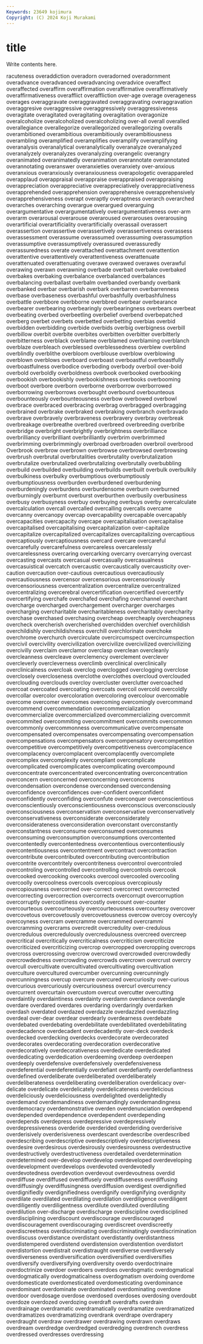 ```yaml
---
Keywords: 23649 kojimura
Copyright: (C) 2024 Koji Murakami
---
```


# title

Write contents here.



racuteness overaddiction overadorn
overadorned overadornment overadvance overadvanced overadvancing overadvice overaffect overaffected overaffirm overaffirmation
overaffirmative overaffirmatively overaffirmativeness overafflict overaffliction over-age overage overageness overages overaggravate
overaggravated overaggravating overaggravation overaggresive overaggressive overaggressively overaggressiveness overagitate overagitated overagitating
overagitation overagonize overalcoholize overalcoholized overalcoholizing over-all overall overalled overallegiance overallegorize
overallegorized overallegorizing overalls overambitioned overambitious overambitiously overambitiousness overambling overamplified overamplifies
overamplify overamplifying overanalysis overanalytical overanalytically overanalyze overanalyzed overanalyzely overanalyzes overanalyzing
overangelic overangry overanimated overanimatedly overanimation overannotate overannotated overannotating overanswer overanxieties
overanxiety over-anxious overanxious overanxiously overanxiousness overapologetic overappareled overapplaud overappraisal overappraise
overappraised overappraising overappreciation overappreciative overappreciatively overappreciativeness overapprehended overapprehension overapprehensive overapprehensively
overapprehensiveness overapt overaptly overaptness overarch overarched overarches overarching overargue overargued
overarguing overargumentative overargumentatively overargumentativeness over-arm overarm overarousal overarouse overaroused overarouses
overarousing overartificial overartificiality overartificially overassail overassert overassertion overassertive overassertively overassertiveness
overassess overassessment overassume overassumed overassuming overassumption overassumptive overassumptively overassured overassuredly
overassuredness overate overattached overattachment overattention overattentive overattentively overattentiveness overattenuate overattenuated
overattenuating overawe overawed overawes overawful overawing overawn overawning overbade overbait
overbake overbaked overbakes overbaking overbalance overbalanced overbalances overbalancing overballast overbalm
overbanded overbandy overbank overbanked overbar overbarish overbark overbarren overbarrenness overbase
overbaseness overbashful overbashfully overbashfulness overbattle overbbore overbborne overbbred overbear overbearance
overbearer overbearing overbearingly overbearingness overbears overbeat overbeating overbed overbeetling overbelief
overbend overbepatched overberg overbet overbets overbetted overbetting overbias overbid overbidden
overbidding overbide overbids overbig overbigness overbill overbillow overbit overbite overbites
overbitten overbitter overbitterly overbitterness overblack overblame overblamed overblaming overblanch overblaze
overbleach overblessed overblessedness overblew overblind overblindly overblithe overbloom overblouse overblow
overblowing overblown overblows overboard overboast overboastful overboastfully overboastfulness overbodice overboding
overbody overboil over-bold overbold overboldly overboldness overbook overbooked overbooking overbookish
overbookishly overbookishness overbooks overbooming overboot overbore overborn overborne overborrow overborrowed
overborrowing overborrows overbought overbound overbounteous overbounteously overbounteousness overbow overbowed overbowl
overbrace overbraced overbracing overbrag overbragged overbragging overbrained overbrake overbraked overbraking
overbranch overbravado overbrave overbravely overbraveness overbravery overbray overbreak overbreakage overbreathe
overbred overbreed overbreeding overbribe overbridge overbright overbrightly overbrightness overbrilliance overbrilliancy
overbrilliant overbrilliantly overbrim overbrimmed overbrimming overbrimmingly overbroad overbroaden overbroil overbrood
Overbrook overbrow overbrown overbrowse overbrowsed overbrowsing overbrush overbrutal overbrutalities overbrutality
overbrutalization overbrutalize overbrutalized overbrutalizing overbrutally overbubbling overbuild overbuilded overbuilding overbuilds
overbuilt overbulk overbulkily overbulkiness overbulky overbumptious overbumptiously overbumptiousness overburden overburdened
overburdening overburdeningly overburdens overburdensome overburn overburned overburningly overburnt overburst overburthen
overbusily overbusiness overbusy overbusyness overbuy overbuying overbuys overby overcalculate overcalculation
overcall overcalled overcalling overcalls overcame overcanny overcanopy overcap overcapability overcapable
overcapably overcapacities overcapacity overcape overcapitalisation overcapitalise overcapitalised overcapitalising overcapitalization over-capitalize
overcapitalize overcapitalized overcapitalizes overcapitalizing overcaptious overcaptiously overcaptiousness overcard overcare overcareful
overcarefully overcarefulness overcareless overcarelessly overcarelessness overcaring overcarking overcarry overcarrying overcast
overcasting overcasts overcasual overcasually overcasualness overcasuistical overcatch overcaustic overcaustically overcausticity
over-caution overcaution over-cautious overcautious overcautiously overcautiousness overcensor overcensorious overcensoriously overcensoriousness
overcentralization overcentralize overcentralized overcentralizing overcerebral overcertification overcertified overcertify overcertifying overchafe
overchafed overchafing overchannel overchant overcharge overcharged overchargement overcharger overcharges overcharging
overcharitable overcharitableness overcharitably overcharity overchase overchased overchasing overcheap overcheaply overcheapness
overcheck overcherish overcherished overchidden overchief overchildish overchildishly overchildishness overchill overchlorinate
overchoke overchrome overchurch overcirculate overcircumspect overcircumspection overcivil overcivility overcivilization overcivilize
overcivilized overcivilizing overcivilly overclaim overclamor overclasp overclean overcleanly overcleanness overcleave
overclemency overclement overclever overcleverly overcleverness overclimb overclinical overclinically overclinicalness overcloak
overclog overclogged overclogging overclose overclosely overcloseness overclothe overclothes overcloud overclouded
overclouding overclouds overcloy overcluster overclutter overcoached overcoat overcoated overcoating overcoats
overcoil overcold overcoldly overcollar overcolor overcoloration overcoloring overcolour overcomable overcome
overcomer overcomes overcoming overcomingly overcommand overcommend overcommendation overcommercialization overcommercialize overcommercialized
overcommercializing overcommit overcommited overcommiting overcommitment overcommits overcommon overcommonly overcommonness overcommunicative
overcompensate overcompensated overcompensates overcompensating overcompensation overcompensations overcompensators overcompensatory overcompetition overcompetitive
overcompetitively overcompetitiveness overcomplacence overcomplacency overcomplacent overcomplacently overcomplete overcomplex overcomplexity overcompliant
overcomplicate overcomplicated overcomplicates overcomplicating overcompound overconcentrate overconcentrated overconcentrating overconcentration overconcern
overconcerned overconcerning overconcerns overcondensation overcondense overcondensed overcondensing overconfidence overconfidences over-confident
overconfident overconfidently overconfiding overconfute overconquer overconscientious overconscientiously overconscientiousness overconscious overconsciously
overconsciousness overconservatism overconservative overconservatively overconservativeness overconsiderate overconsiderately overconsiderateness overconsideration overconstant
overconstantly overconstantness overconsume overconsumed overconsumes overconsuming overconsumption overconsumptions overcontented overcontentedly
overcontentedness overcontentious overcontentiously overcontentiousness overcontentment overcontract overcontraction overcontribute overcontributed overcontributing
overcontribution overcontrite overcontritely overcontriteness overcontrol overcontroled overcontroling overcontrolled overcontrolling overcontrols
overcook overcooked overcooking overcooks overcool overcooled overcooling overcoolly overcoolness overcools
overcopious overcopiously overcopiousness overcorned over-correct overcorrect overcorrected overcorrecting overcorrection overcorrects
overcorrupt overcorruption overcorruptly overcostliness overcostly overcount over-counter overcourteous overcourteously overcourteousness
overcourtesy overcover overcovetous overcovetously overcovetousness overcow overcoy overcoyly overcoyness overcram
overcramme overcrammed overcrammi overcramming overcrams overcredit overcredulity over-credulous overcredulous overcredulously
overcredulousness overcreed overcreep overcritical overcritically overcriticalness overcriticism overcriticize overcriticized overcriticizing
overcrop overcropped overcropping overcrops overcross overcrossing overcrow overcrowd overcrowded overcrowdedly
overcrowdedness overcrowding overcrowds overcrown overcrust overcry overcull overcultivate overcultivated overcultivating
overcultivation overculture overcultured overcumber overcunning overcunningly overcunningness overcup overcure overcured
overcuriosity over-curious overcurious overcuriously overcuriousness overcurl overcurrency overcurrent overcurtain overcustom
overcut overcutter overcutting overdaintily overdaintiness overdainty overdamn overdance overdangle overdare
overdared overdares overdaring overdaringly overdarken overdash overdated overdazed overdazzle overdazzled
overdazzling overdeal over-dear overdear overdearly overdearness overdebate overdebated overdebating overdebilitate
overdebilitated overdebilitating overdecadence overdecadent overdecadently over-deck overdeck overdecked overdecking overdecks
overdecorate overdecorated overdecorates overdecorating overdecoration overdecorative overdecoratively overdecorativeness overdedicate overdedicated
overdedicating overdedication overdeeming overdeep overdeepen overdeeply overdefensive overdefensively overdefensiveness overdeferential
overdeferentially overdefiant overdefiantly overdefiantness overdefined overdeliberate overdeliberated overdeliberately overdeliberateness overdeliberating
overdeliberation overdelicacy over-delicate overdelicate overdelicately overdelicateness overdelicious overdeliciously overdeliciousness overdelighted
overdelightedly overdemand overdemandiness overdemandingly overdemandingness overdemocracy overdemonstrative overden overdenunciation overdepend
overdepended overdependence overdependent overdepending overdepends overdepress overdepressive overdepressively overdepressiveness overderide
overderided overderiding overderisive overderisively overderisiveness overdescant overdescribe overdescribed overdescribing overdescriptive
overdescriptively overdescriptiveness overdesire overdesirous overdesirously overdesirousness overdestructive overdestructively overdestructiveness overdetailed
overdetermination overdetermined over-develop overdevelop overdeveloped overdeveloping overdevelopment overdevelops overdevoted overdevotedly
overdevotedness overdevotion overdevout overdevoutness overdid overdiffuse overdiffused overdiffusely overdiffuseness overdiffusing
overdiffusingly overdiffusingness overdiffusion overdigest overdignified overdignifiedly overdignifiedness overdignify overdignifying overdignity
overdilate overdilated overdilating overdilation overdiligence overdiligent overdiligently overdiligentness overdilute overdiluted
overdiluting overdilution over-discharge overdischarge overdiscipline overdisciplined overdisciplining overdiscount overdiscourage overdiscouraged
overdiscouragement overdiscouraging overdiscreet overdiscreetly overdiscreetness overdiscriminating overdiscriminatingly overdiscrimination overdiscuss overdistance
overdistant overdistantly overdistantness overdistempered overdistend overdistension overdistention overdistort overdistortion overdistrait
overdistraught overdiverse overdiversely overdiverseness overdiversification overdiversified overdiversifies overdiversify overdiversifying overdiversity
overdo overdoctrinaire overdoctrinize overdoer overdoers overdoes overdogmatic overdogmatical overdogmatically overdogmaticalness
overdogmatism overdoing overdome overdomesticate overdomesticated overdomesticating overdominance overdominant overdominate overdominated
overdominating overdone overdoor overdosage overdose overdosed overdoses overdosing overdoubt overdoze
overdozed overdozing overdraft overdrafts overdrain overdrainage overdramatic overdramatically overdramatize overdramatized
overdramatizes overdramatizing overdrank overdrape overdrapery overdraught overdraw overdrawer overdrawing overdrawn
overdraws overdream overdredge overdredged overdredging overdrench overdress overdressed overdresses overdressing

